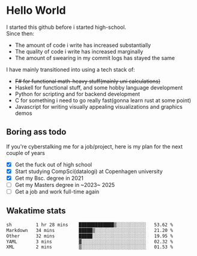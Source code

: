 # Hello World

I started this github before i started high-school.  
Since then:
- The amount of code i write has increased substantially
- The quality of code i write has increased marginally
- The amount of swearing in my commit logs has stayed the same

I have mainly transitioned into using a tech stack of:
- ~~F# for functional math-heavy stuff(mainly uni calculations)~~
- Haskell for functional stuff, and some hobby language development
- Python for scripting and for backend development
- C for something i need to go really fast(gonna learn rust at some point)
- Javascript for writing visually appealing visualizations and graphics demos

## Boring ass todo
If you're cyberstalking me for a job/project, here is my plan for the next couple of years
- [x] Get the fuck out of high school
- [x] Start studying CompSci(datalogi) at Copenhagen university
- [x] Get my Bsc. degree in 2021
- [ ] Get my Masters degree in ~2023~ 2025
- [ ] Get a job and work full-time again

## Wakatime stats
<!--START_SECTION:waka-->

```txt
sh         1 hr 28 mins    █████████████▒░░░░░░░░░░░   53.62 %
Markdown   34 mins         █████▒░░░░░░░░░░░░░░░░░░░   21.20 %
Other      32 mins         █████░░░░░░░░░░░░░░░░░░░░   19.95 %
YAML       3 mins          ▓░░░░░░░░░░░░░░░░░░░░░░░░   02.32 %
XML        2 mins          ▒░░░░░░░░░░░░░░░░░░░░░░░░   01.53 %
```

<!--END_SECTION:waka-->

